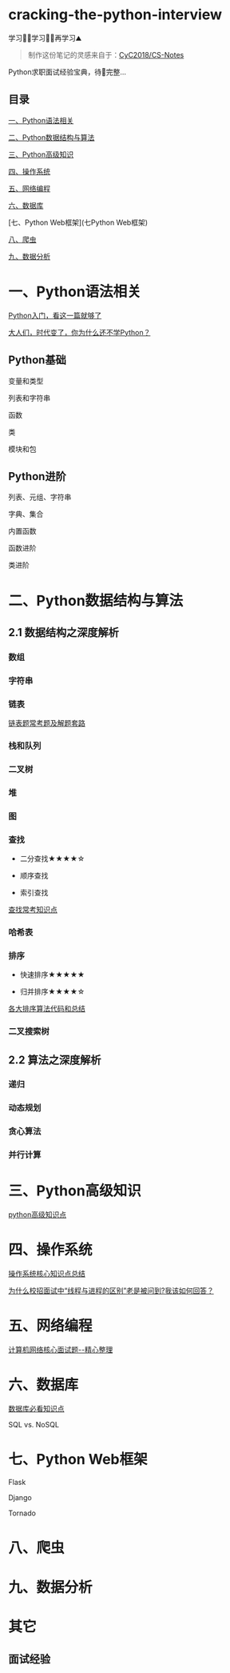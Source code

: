 # cracking-the-python-interview

学习👨‍🎓学习👩‍🎓再学习⛰️

> 制作这份笔记的灵感来自于：[CyC2018/CS-Notes](https://github.com/CyC2018/CS-Notes)

Python求职面试经验宝典，待🥣完整...

## 目录

[一、Python语法相关](#一Python语法相关)

[二、Python数据结构与算法](#二Python数据结构与算法)

[三、Python高级知识](#三Python高级知识)

[四、操作系统](#四操作系统)

[五、网络编程](五网络编程)

[六、数据库](六数据库)

[七、Python Web框架](七Python Web框架)

[八、爬虫](#八爬虫)

[九、数据分析](#九数据分析)

# 一、Python语法相关

[Python入门，看这一篇就够了]()

[大人们，时代变了，你为什么还不学Python？]()

## Python基础

变量和类型

列表和字符串

函数

类

模块和包

## Python进阶

列表、元组、字符串

字典、集合

内置函数

函数进阶

类进阶

# 二、Python数据结构与算法



## 2.1 数据结构之深度解析



### 数组

### 字符串



### 链表

[链表题常考题及解题套路](https://github.com/yuzhouStayHungry/cracking-the-python-interview/blob/master/%E9%93%BE%E8%A1%A8%E5%B8%B8%E8%80%83%E9%A2%98%E5%8F%8A%E8%A7%A3%E9%A2%98%E5%A5%97%E8%B7%AF.md)

### 栈和队列



### 二叉树

### 堆

### 图

### 查找

- 二分查找★★★★☆

- 顺序查找

- 索引查找

[查找常考知识点](https://github.com/yuzhouStayHungry/cracking-the-python-interview/blob/master/%E6%9F%A5%E6%89%BE%E7%AE%97%E6%B3%95%E7%9F%A5%E8%AF%86%E7%82%B9%E5%AD%A6%E4%B9%A0.md)

### 哈希表

### 排序

- 快速排序★★★★★

- 归并排序★★★★☆

[各大排序算法代码和总结](https://github.com/yuzhouStayHungry/cracking-the-python-interview/blob/master/%E6%8E%92%E5%BA%8F%E7%AE%97%E6%B3%95%E7%9F%A5%E8%AF%86%E7%82%B9%E5%AD%A6%E4%B9%A0.md)

### 二叉搜索树



## 2.2 算法之深度解析

### 递归

### 动态规划

### 贪心算法



### 并行计算

# 三、Python高级知识



[python高级知识点](https://github.com/yuzhouStayHungry/cracking-the-python-interview/blob/master/Python%E9%AB%98%E7%BA%A7%E7%9F%A5%E8%AF%86.md)

# 四、操作系统

[操作系统核心知识点总结](https://github.com/yuzhouStayHungry/the_Element_Of_IT_Interview/blob/master/2020%E6%A0%B8%E5%BF%83%E9%9D%A2%E8%AF%95%E9%A2%98--%E6%93%8D%E4%BD%9C%E7%B3%BB%E7%BB%9F.md)

[为什么校招面试中“线程与进程的区别”老是被问到?我该如何回答？](https://yuzhoustayhungry.github.io/post/%E7%BA%BF%E7%A8%8B%E4%B8%8E%E8%BF%9B%E7%A8%8B/)

# 五、网络编程

[计算机网络核心面试题--精心整理](https://github.com/yuzhouStayHungry/the_Element_Of_IT_Interview/blob/master/2020%E6%A0%B8%E5%BF%83%E9%9D%A2%E8%AF%95%E9%A2%98--%E8%AE%A1%E7%AE%97%E6%9C%BA%E7%BD%91%E7%BB%9C.md)

# 六、数据库

[数据库必看知识点](https://github.com/yuzhouStayHungry/the_Element_Of_IT_Interview/blob/master/2020%E6%A0%B8%E5%BF%83%E9%9D%A2%E8%AF%95%E9%A2%98--MySQL.md)

SQL vs. NoSQL

# 七、Python Web框架

Flask

Django

Tornado

# 八、爬虫

# 九、数据分析

# 其它

## 面试经验

